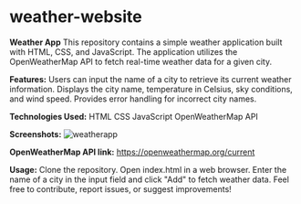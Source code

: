 # weather-website

**Weather App**
This repository contains a simple weather application built with HTML, CSS, and JavaScript. The application utilizes the OpenWeatherMap API to fetch real-time weather data for a given city.

**Features:**
Users can input the name of a city to retrieve its current weather information.
Displays the city name, temperature in Celsius, sky conditions, and wind speed.
Provides error handling for incorrect city names.

**Technologies Used:**
HTML
CSS
JavaScript
OpenWeatherMap API

**Screenshots:**
![weatherapp](https://github.com/shivani0741/weather-website/assets/150643697/6023bfac-1b40-45f2-a439-3defa804efd3) 

**OpenWeatherMap API link:** https://openweathermap.org/current

**Usage:**
Clone the repository.
Open index.html in a web browser.
Enter the name of a city in the input field and click "Add" to fetch weather data.
Feel free to contribute, report issues, or suggest improvements!

 

